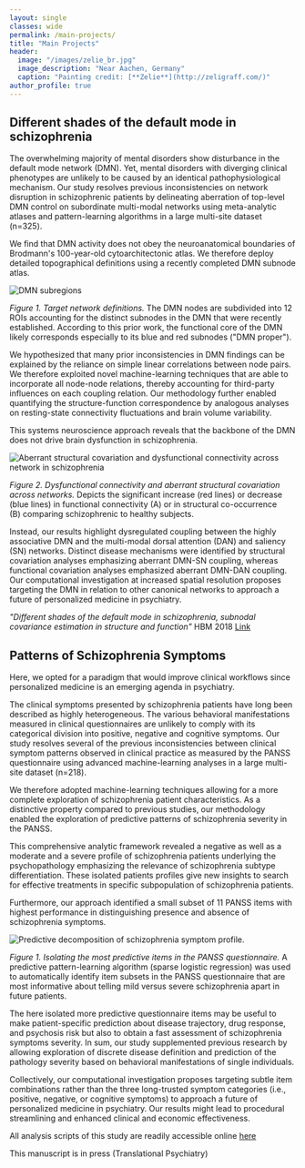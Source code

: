```yaml
---
layout: single
classes: wide
permalink: /main-projects/
title: "Main Projects"
header:
  image: "/images/zelie_br.jpg"
  image_description: "Near Aachen, Germany"
  caption: "Painting credit: [**Zelie**](http://zeligraff.com/)"
author_profile: true
---
```

## Different shades of the default mode in schizophrenia

The overwhelming majority of mental disorders show disturbance in the default mode network (DMN). Yet, mental disorders with diverging clinical phenotypes are unlikely to be caused by an identical pathophysiological mechanism. Our study resolves previous inconsistencies on network disruption in schizophrenic patients by delineating aberration of top-level DMN control on subordinate multi-modal networks using meta-analytic atlases and pattern-learning algorithms in a large multi-site dataset (n=325).


We find that DMN activity does not obey the neuroanatomical boundaries of Brodmann's 100-year-old cytoarchitectonic atlas. We therefore deploy detailed topographical definitions using a recently completed DMN subnode atlas.


<img src="{{ site.url }}{{ site.baseurl }}/images/dmn.png" alt="DMN subregions">


*Figure 1. Target network definitions.*
The DMN nodes are subdivided into 12 ROIs accounting for the distinct subnodes in the DMN that were recently established. According to this prior work, the functional core of the DMN likely corresponds especially to its blue and red subnodes ("DMN proper").


We hypothesized that many prior inconsistencies in DMN findings can be explained by the reliance on simple linear correlations between node pairs. We therefore exploited novel machine-learning techniques that are able to incorporate all node-node relations, thereby accounting for third-party influences on each coupling relation. Our methodology further enabled quantifying the structure-function correspondence by analogous analyses on resting-state connectivity fluctuations and brain volume variability.


This systems neuroscience approach reveals that the backbone of the DMN does not drive brain dysfunction in schizophrenia.


<img src="{{ site.url }}{{ site.baseurl }}/images/results.jpg" alt="Aberrant structural covariation and dysfunctional connectivity across network in schizophrenia">


*Figure 2. Dysfunctional connectivity and aberrant structural covariation across networks.*
Depicts the significant increase (red lines) or decrease (blue lines) in functional connectivity (A) or in structural co-occurrence (B) comparing schizophrenic to healthy subjects.


Instead, our results highlight dysregulated coupling between the highly associative DMN and the multi-modal dorsal attention (DAN) and saliency (SN) networks. Distinct disease mechanisms were identified by structural covariation analyses emphasizing aberrant DMN-SN coupling, whereas functional covariation analyses emphasized aberrant DMN-DAN coupling. Our computational investigation at increased spatial resolution proposes targeting the DMN in relation to other canonical networks to approach a future of personalized medicine in psychiatry.


*"Different shades of the default mode in schizophrenia, subnodal covariance estimation
in structure and function"* HBM 2018
[Link](https://onlinelibrary.wiley.com/doi/abs/10.1002/hbm.23870)


## Patterns of Schizophrenia Symptoms

Here, we opted for a paradigm that would improve clinical workflows since personalized medicine is an emerging agenda in psychiatry.


The clinical symptoms presented by schizophrenia patients have long been described as highly heterogeneous. The various behavioral manifestations measured in clinical questionnaires are unlikely to comply with its categorical division into positive, negative and cognitive symptoms. Our study resolves several of the previous inconsistencies between clinical symptom patterns observed in clinical practice as measured by the PANSS questionnaire using advanced machine-learning analyses in a large multi-site dataset (n=218).


We therefore adopted machine-learning techniques allowing for a more complete exploration of schizophrenia patient characteristics. As a distinctive property compared to previous studies, our methodology enabled the exploration of predictive patterns of schizophrenia severity in the PANSS.


This comprehensive analytic framework revealed a negative as well as a moderate and a severe profile of schizophrenia patients underlying the psychopathology emphasizing the relevance of schizophrenia subtype differentiation. These isolated patients profiles give new insights to search for effective treatments in specific subpopulation of schizophrenia patients.


Furthermore, our approach identified a small subset of 11 PANSS items with highest performance in distinguishing presence and absence of schizophrenia symptoms.


<img src="{{ site.url }}{{ site.baseurl }}/images/Panss.jpg" alt="Predictive decomposition of schizophrenia symptom profile.">


*Figure 1. Isolating the most predictive items in the PANSS questionnaire.*
A predictive pattern-learning algorithm (sparse logistic regression) was used to automatically identify item subsets in the PANSS questionnaire that are most informative about telling mild versus severe schizophrenia apart in future patients.

The here isolated more predictive questionnaire items may be useful to make patient-specific prediction about disease trajectory, drug response, and psychosis risk but also to obtain a fast assessment of schizophrenia symptoms severity. In sum, our study supplemented previous research by allowing exploration of discrete disease definition and prediction of the pathology severity based on behavioral manifestations of single individuals.


Collectively, our computational investigation proposes targeting subtle item combinations rather than the three long-trusted symptom categories (i.e., positive, negative, or cognitive symptoms) to approach a future of personalized medicine in psychiatry. Our results might lead to procedural streamlining and enhanced clinical and economic effectiveness.

All analysis scripts of this study are readily accessible online [here](https://github.com/JLefortBesnard/Panss2018)

This manuscript is in press (Translational Psychiatry)

